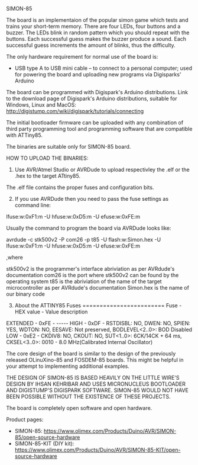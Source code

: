 SIMON-85

The board is an implementaion of the popular simon game which tests and trains your short-term memory. There are four LEDs, four buttons and a buzzer. The LEDs blink in random pattern which you should repeat with the buttons. Each successful guess makes the buzzer produce a sound. Each successful guess increments the amount of blinks, thus the difficulty.

The only hardware requirement for normal use of the board is:

- USB type A to USB mini cable – to connect to a personal computer; used for powering the board and uploading new programs via Digisparks' Arduino

The board can be programmed with Digispark's Arduino distributions. Link to the download page of Digispark's Arduino distributions, suitable for Windows, Linux and MacOS: http://digistump.com/wiki/digispark/tutorials/connecting

The initial bootloader firmware can be uploaded with any combination of third party programming tool and programming software that are compatible with ATTiny85.

The binaries are suitable only for SIMON-85 board.

HOW TO UPLOAD THE BINARIES:

1) Use AVR/Atmel Studio or AVRDude to upload respectivley the .elf or the .hex to the target ATtiny85.

The .elf file contains the proper fuses and configuration bits.

2) If you use AVRDude then you need to pass the fuse settings as command line:

lfuse:w:0xF1:m -U hfuse:w:0xD5:m -U efuse:w:0xFE:m
											
Usually the command to program the board via AVRDude looks like:

avrdude -c stk500v2 -P com26 -p t85 -U flash:w:Simon.hex -U lfuse:w:0xF1:m -U hfuse:w:0xD5:m -U efuse:w:0xFE:m

,where

stk500v2 is the programmer's interface abriviation as per AVRdude's documentation
com26 is the port where stk500v2 can be found by the operating system
t85 is the abriviation of the name of the target microcontroller as per AVRdude's documentation
Simon.hex is the name of our binary code

3) About the ATTINY85 Fuses
========================
Fuse - HEX value - Value description

EXTENDED - 0xFE	- -----
HIGH - 0xDF - RSTDISBL: NO, DWEN: NO, SPIEN: YES, WDTON: NO, EESAVE: Not preserved, BODLEVEL<2..0>: BOD Disabled
LOW - 0xE2 - CKDIV8: NO,	CKOUT: NO, SUT<1..0>: 6CK/14CK + 64 ms, CKSEL<3..0>: 0010 - 8.0 MHz(Calibrated Internal Oscillator)

The core design of the board is similar to the design of the previously released OLinuXino-85 and FOSDEM-85 boards. This might be helpful in your attempt to implementing additional examples.

THE DESIGN OF SIMON-85 IS BASED HEAVILY ON THE LITTLE WIRE'S DESIGN BY IHSAN KEHRIBAR AND USES MICRONUCLEUS BOOTLOADER AND DIGISTUMP'S DIGISPARK SOFTWARE. SIMON-85 WOULD NOT HAVE BEEN POSSIBLE WITHOUT THE EXISTENCE OF THESE PROJECTS.

The board is completely open software and open hardware.

Product pages:

* SIMON-85: https://www.olimex.com/Products/Duino/AVR/SIMON-85/open-source-hardware
* SIMON-85-KIT (DIY kit): https://www.olimex.com/Products/Duino/AVR/SIMON-85-KIT/open-source-hardware
